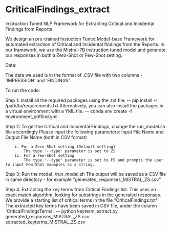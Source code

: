 # CriticalFindings_extract
Instruction Tuned NLP Framework for Extracting Critical and Incidental Findings from Reports

We design an pre-trained Instuction Tuned Model-base Framework for automated extraction of Critical and Incidental findings from the Reports. 
In our framework, we use the Mistral-7B instruction tuned model and generate our responses in both a Zero-Shot or Few-Shot setting. 

Data:

The data we used is in the format of .CSV file with two columns - 'IMPRESSION' and 'FINDINGS'.

To run the code:

Step 1: Install all the required packages using the .txt file: 
        -- pip install -r /path/to/requirements.txt
        Alternatively, you can also install the packages in a virtual environment with a YML file. 
          -- conda env create -f environment_critfind.yml
        

Step 2: To get the Critical and Incidental Findings, change the run_model.sh file accordingly
        Please input the following parameters: Input File Name and Output File Name (both in CSV format)
        
        i. For a Zero-Shot setting (Default setting)
            The type '--type' parameter is set to ZS 
        ii. For a Few-Shot setting
            The type '--type' parameter is set to FS and prompts the user to input Few-Shot examples as a string.
       

Step 3: Run the model ./run_model.sh 
        The output will be saved as a CSV file in same directory - for example "generated_responses_MISTRAL_ZS.csv" 

Step 4: Extracting the key terms from Critical Findings list. 
        This uses an exact match algorithm, looking for substrings in the generated responses. 
        We provide a starting list of critical terms in the file "CriticalFindings.txt"
        The extracted key terms have been saved in CSV file, under the column 'CriticalFindingsTerms'. 
        -- python keyterm_extract.py generated_responses_MISTRAL_ZS.csv extracted_keyterms_MISTRAL_ZS.csv 
        
        

